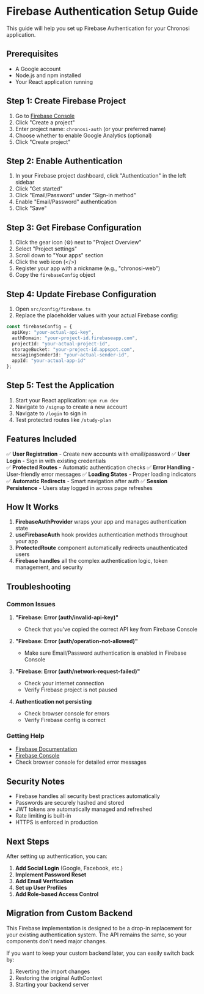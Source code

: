# Firebase Authentication Setup Guide

This guide will help you set up Firebase Authentication for your Chronosi application.

## Prerequisites

- A Google account
- Node.js and npm installed
- Your React application running

## Step 1: Create Firebase Project

1. Go to [Firebase Console](https://console.firebase.google.com/)
2. Click "Create a project"
3. Enter project name: `chronosi-auth` (or your preferred name)
4. Choose whether to enable Google Analytics (optional)
5. Click "Create project"

## Step 2: Enable Authentication

1. In your Firebase project dashboard, click "Authentication" in the left sidebar
2. Click "Get started"
3. Click "Email/Password" under "Sign-in method"
4. Enable "Email/Password" authentication
5. Click "Save"

## Step 3: Get Firebase Configuration

1. Click the gear icon (⚙️) next to "Project Overview"
2. Select "Project settings"
3. Scroll down to "Your apps" section
4. Click the web icon (</>)
5. Register your app with a nickname (e.g., "chronosi-web")
6. Copy the `firebaseConfig` object

## Step 4: Update Firebase Configuration

1. Open `src/config/firebase.ts`
2. Replace the placeholder values with your actual Firebase config:

```typescript
const firebaseConfig = {
  apiKey: "your-actual-api-key",
  authDomain: "your-project-id.firebaseapp.com",
  projectId: "your-actual-project-id",
  storageBucket: "your-project-id.appspot.com",
  messagingSenderId: "your-actual-sender-id",
  appId: "your-actual-app-id"
};
```

## Step 5: Test the Application

1. Start your React application: `npm run dev`
2. Navigate to `/signup` to create a new account
3. Navigate to `/login` to sign in
4. Test protected routes like `/study-plan`

## Features Included

✅ **User Registration** - Create new accounts with email/password
✅ **User Login** - Sign in with existing credentials  
✅ **Protected Routes** - Automatic authentication checks
✅ **Error Handling** - User-friendly error messages
✅ **Loading States** - Proper loading indicators
✅ **Automatic Redirects** - Smart navigation after auth
✅ **Session Persistence** - Users stay logged in across page refreshes

## How It Works

1. **FirebaseAuthProvider** wraps your app and manages authentication state
2. **useFirebaseAuth** hook provides authentication methods throughout your app
3. **ProtectedRoute** component automatically redirects unauthenticated users
4. **Firebase handles** all the complex authentication logic, token management, and security

## Troubleshooting

### Common Issues

1. **"Firebase: Error (auth/invalid-api-key)"**
   - Check that you've copied the correct API key from Firebase Console

2. **"Firebase: Error (auth/operation-not-allowed)"**
   - Make sure Email/Password authentication is enabled in Firebase Console

3. **"Firebase: Error (auth/network-request-failed)"**
   - Check your internet connection
   - Verify Firebase project is not paused

4. **Authentication not persisting**
   - Check browser console for errors
   - Verify Firebase config is correct

### Getting Help

- [Firebase Documentation](https://firebase.google.com/docs/auth)
- [Firebase Console](https://console.firebase.google.com/)
- Check browser console for detailed error messages

## Security Notes

- Firebase handles all security best practices automatically
- Passwords are securely hashed and stored
- JWT tokens are automatically managed and refreshed
- Rate limiting is built-in
- HTTPS is enforced in production

## Next Steps

After setting up authentication, you can:

1. **Add Social Login** (Google, Facebook, etc.)
2. **Implement Password Reset**
3. **Add Email Verification**
4. **Set up User Profiles**
5. **Add Role-based Access Control**

## Migration from Custom Backend

This Firebase implementation is designed to be a drop-in replacement for your existing authentication system. The API remains the same, so your components don't need major changes.

If you want to keep your custom backend later, you can easily switch back by:
1. Reverting the import changes
2. Restoring the original AuthContext
3. Starting your backend server
